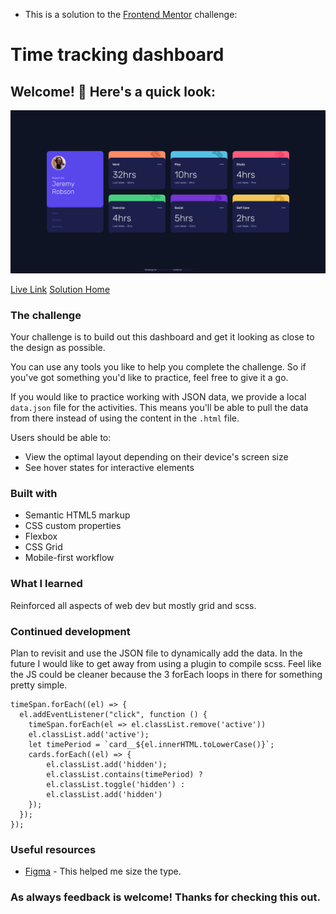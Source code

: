* This is a solution to the [Frontend Mentor](https://www.frontendmentor.io/home) challenge:

# Time tracking dashboard

## Welcome! 👋 Here's a quick look:

![My solution](/design/FrontendMentorTimetrackingdashboard.png)

[Live Link](https://neenreva.github.io/time-tracking-dashboard-main/) [Solution Home](https://www.frontendmentor.io/challenges/time-tracking-dashboard-UIQ7167Jw/hub/time-tracking-dashboard-KQZFeXNZZ)

### The challenge

Your challenge is to build out this dashboard and get it looking as close to the design as possible.

You can use any tools you like to help you complete the challenge. So if you've got something you'd like to practice, feel free to give it a go.

If you would like to practice working with JSON data, we provide a local `data.json` file for the activities. This means you'll be able to pull the data from there instead of using the content in the `.html` file.

Users should be able to:

- View the optimal layout depending on their device's screen size
- See hover states for interactive elements

### Built with

- Semantic HTML5 markup
- CSS custom properties
- Flexbox
- CSS Grid
- Mobile-first workflow

### What I learned

Reinforced all aspects of web dev but mostly grid and scss.

### Continued development

Plan to revisit and use the JSON file to dynamically add the data. In the future I would like to get away from using a plugin to compile scss. Feel like the JS could be cleaner because the 3 forEach loops in there for something pretty simple.

```
timeSpan.forEach((el) => {
  el.addEventListener("click", function () {
    timeSpan.forEach(el => el.classList.remove('active'))
    el.classList.add('active'); 
    let timePeriod = `card__${el.innerHTML.toLowerCase()}`;
    cards.forEach((el) => {
        el.classList.add('hidden');
        el.classList.contains(timePeriod) ?
        el.classList.toggle('hidden') :
        el.classList.add('hidden')
    });
  });
});
```

### Useful resources

- [Figma](https://www.figma.com) - This helped me size the type.


### As always feedback is welcome! Thanks for checking this out.